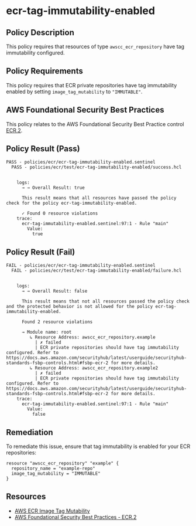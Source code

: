 # ecr-tag-immutability-enabled

## Policy Description
This policy requires that resources of type `awscc_ecr_repository` have tag immutability configured.

## Policy Requirements
This policy requires that ECR private repositories have tag immutability enabled by setting `image_tag_mutability` to `"IMMUTABLE"`.

## AWS Foundational Security Best Practices
This policy relates to the AWS Foundational Security Best Practice control [ECR.2](https://docs.aws.amazon.com/securityhub/latest/userguide/securityhub-standards-fsbp-controls.html#fsbp-ecr-2).

## Policy Result (Pass)
```
PASS - policies/ecr/ecr-tag-immutability-enabled.sentinel
  PASS - policies/ecr/test/ecr-tag-immutability-enabled/success.hcl


    logs:
      → → Overall Result: true

      This result means that all resources have passed the policy check for the policy ecr-tag-immutability-enabled.

      ✓ Found 0 resource violations
    trace:
      ecr-tag-immutability-enabled.sentinel:97:1 - Rule "main"
        Value:
          true
```

## Policy Result (Fail)
```
FAIL - policies/ecr/ecr-tag-immutability-enabled.sentinel
  FAIL - policies/ecr/test/ecr-tag-immutability-enabled/failure.hcl


    logs:
      → → Overall Result: false

      This result means that not all resources passed the policy check and the protected behavior is not allowed for the policy ecr-tag-immutability-enabled.

      Found 2 resource violations

      → Module name: root
         ↳ Resource Address: awscc_ecr_repository.example
           | ✗ failed
           | ECR private repositories should have tag immutability configured. Refer to https://docs.aws.amazon.com/securityhub/latest/userguide/securityhub-standards-fsbp-controls.html#fsbp-ecr-2 for more details.
         ↳ Resource Address: awscc_ecr_repository.example2
           | ✗ failed
           | ECR private repositories should have tag immutability configured. Refer to https://docs.aws.amazon.com/securityhub/latest/userguide/securityhub-standards-fsbp-controls.html#fsbp-ecr-2 for more details.
    trace:
      ecr-tag-immutability-enabled.sentinel:97:1 - Rule "main"
        Value:
          false
```

## Remediation
To remediate this issue, ensure that tag immutability is enabled for your ECR repositories:

```hcl
resource "awscc_ecr_repository" "example" {
  repository_name = "example-repo"
  image_tag_mutability = "IMMUTABLE"
}
```

## Resources
- [AWS ECR Image Tag Mutability](https://docs.aws.amazon.com/AmazonECR/latest/userguide/image-tag-mutability.html)
- [AWS Foundational Security Best Practices - ECR.2](https://docs.aws.amazon.com/securityhub/latest/userguide/securityhub-standards-fsbp-controls.html#fsbp-ecr-2)
